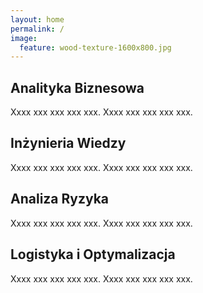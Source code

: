 ```yaml
---
layout: home
permalink: /
image:
  feature: wood-texture-1600x800.jpg
---
```


<div class="tiles">

<div class="tile">
  <h2 class="post-title">Analityka Biznesowa</h2>
  <p class="post-excerpt">Xxxx xxx xxx xxx xxx. Xxxx xxx xxx xxx xxx.</p>
</div><!-- /.tile -->

<div class="tile">
  <h2 class="post-title">Inżynieria Wiedzy</h2>
  <p class="post-excerpt">Xxxx xxx xxx xxx xxx. Xxxx xxx xxx xxx xxx.</p>
</div><!-- /.tile -->

<div class="tile">
  <h2 class="post-title">Analiza Ryzyka</h2>
  <p class="post-excerpt">Xxxx xxx xxx xxx xxx. Xxxx xxx xxx xxx xxx.</p>
</div><!-- /.tile -->

<div class="tile">
  <h2 class="post-title">Logistyka i Optymalizacja</h2>
  <p class="post-excerpt">Xxxx xxx xxx xxx xxx. Xxxx xxx xxx xxx xxx.</p>
</div><!-- /.tile -->

</div><!-- /.tiles -->